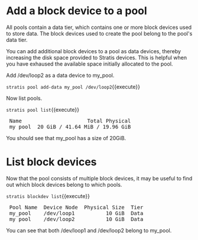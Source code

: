 # Add a block device to a pool

All pools contain a data tier, which contains one or more block devices used to store data. The block devices used to create the pool belong to the pool's data tier.

You can add additional block devices to a pool as data devices, thereby increasing the disk space provided to Stratis devices. This is helpful when you have exhaused the available space initially allocated to the pool.

Add /dev/loop2 as a data device to my_pool.

`stratis pool add-data my_pool /dev/loop2`{{execute}}

Now list pools.

`stratis pool list`{{execute}}

<pre class="file">
 Name                     Total Physical
 my_pool  20 GiB / 41.64 MiB / 19.96 GiB
</pre>

You should see that my_pool has a size of 20GiB.

# List block devices

Now that the pool consists of multiple block devices, it may be useful to find out which block devices belong to which pools.

`stratis blockdev list`{{execute}}

<pre class="file">
 Pool Name  Device Node  Physical Size  Tier
 my_pool    /dev/loop1          10 GiB  Data
 my_pool    /dev/loop2          10 GiB  Data
</pre>

You can see that both /dev/loop1 and /dev/loop2 belong to my_pool.

